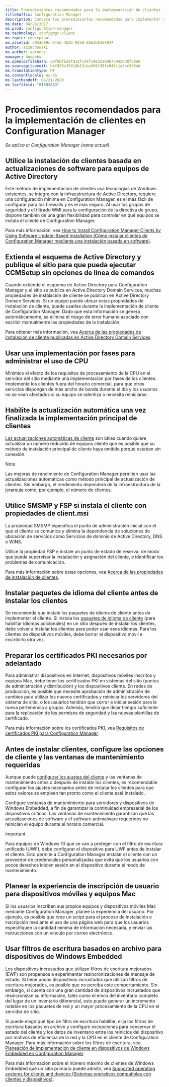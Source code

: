 ```yaml
---
title: Procedimientos recomendados para la implementación de clientes
titleSuffix: Configuration Manager
description: Conozca los procedimientos recomendados para implementar clientes en Configuration Manager.
ms.date: 04/23/2017
ms.prod: configuration-manager
ms.technology: configmgr-client
ms.topic: conceptual
ms.assetid: a933d69c-5feb-4b2b-84e8-56b3b64d5947
author: aczechowski
ms.author: aaroncz
manager: dougeby
ms.openlocfilehash: 28f8bfb2ef012fcd4f19835190b7c042d38fd9e0
ms.sourcegitcommit: bbf820c35414bf2cba356f30fe047c1a34c5384d
ms.translationtype: HT
ms.contentlocale: es-ES
ms.lasthandoff: 04/21/2020
ms.locfileid: "81693883"
---
```

# <a name="best-practices-for-client-deployment-in-configuration-manager"></a>Procedimientos recomendados para la implementación de clientes en Configuration Manager

*Se aplica a: Configuration Manager (rama actual)*


## <a name="use-software-update-based-client-installation-for-active-directory-computers"></a>Utilice la instalación de clientes basada en actualizaciones de software para equipos de Active Directory  
 Este método de implementación de clientes usa tecnologías de Windows existentes, se integra con la infraestructura de Active Directory, requiere una configuración mínima en Configuration Manager, es el más fácil de configurar para los firewalls y es el más seguro. Al usar los grupos de seguridad y el filtrado WMI para la configuración de la directiva de grupo, dispone también de una gran flexibilidad para controlar en qué equipos se instala el cliente de Configuration Manager.  

 Para más información, vea [How to Install Configuration Manager Clients by Using Software Update-Based Installation (Cómo instalar clientes de Configuration Manager mediante una instalación basada en software)](../../../../core/clients/deploy/deploy-clients-to-windows-computers.md#BKMK_ClientSUP).  

## <a name="extend-the-active-directory-schema-and-publish-the-site-so-that-you-can-run-ccmsetup-without-command-line-options"></a>Extienda el esquema de Active Directory y publique el sitio para que pueda ejecutar CCMSetup sin opciones de línea de comandos  
 Cuando extiende el esquema de Active Directory para Configuration Manager y el sitio se publica en Active Directory Domain Services, muchas propiedades de instalación de cliente se publican en Active Directory Domain Services. Si un equipo puede ubicar estas propiedades de instalación de cliente, puede usarlas durante la implementación de cliente de Configuration Manager. Dado que esta información se genera automáticamente, se elimina el riesgo de error humano asociado con escribir manualmente las propiedades de la instalación.  

 Para obtener más información, vea [Acerca de las propiedades de instalación de cliente publicadas en Active Directory Domain Services](../../../../core/clients/deploy/about-client-installation-properties-published-to-active-directory-domain-services.md).  

## <a name="use-a-phased-rollout-to-manage-cpu-usage"></a>Usar una implementación por fases para administrar el uso de CPU  
 Minimice el efecto de los requisitos de procesamiento de la CPU en el servidor del sitio mediante una implementación por fases de los clientes. Implemente los clientes fuera del horario comercial, para que otros servicios dispongan de más ancho de banda durante el día y los usuarios no se vean afectados si su equipo se ralentiza o necesita reiniciarse.  

## <a name="enable-automatic-upgrade-after-your-main-client-deployment-has-finished"></a>Habilite la actualización automática una vez finalizada la implementación principal de clientes  
 [Las actualizaciones automáticas de cliente](../../../../core/clients/manage/upgrade/upgrade-clients-for-windows-computers.md) son útiles cuando quiere actualizar un número reducido de equipos cliente que es posible que su método de instalación principal de cliente haya omitido porque estaban sin conexión. 

> [!NOTE]  
>  Las mejoras de rendimiento de Configuration Manager permiten usar las actualizaciones automáticas como método principal de actualización de clientes. Sin embargo, el rendimiento dependerá de la infraestructura de la jerarquía como, por ejemplo, el número de clientes.  


## <a name="use-smsmp-and-fsp-if-you-install-the-client-with-clientmsi-properties"></a>Utilice SMSMP y FSP si instala el cliente con propiedades de client.msi  
 La propiedad SMSMP especifica el punto de administración inicial con el que el cliente se comunica y elimina la dependencia de soluciones de ubicación de servicios como Servicios de dominio de Active Directory, DNS o WINS.  

 Utilice la propiedad FSP e instale un punto de estado de reserva, de modo que pueda supervisar la instalación y asignación del cliente, e identificar los problemas de comunicación.  

 Para más información sobre estas opciones, vea [Acerca de las propiedades de instalación de clientes](../../../../core/clients/deploy/about-client-installation-properties.md).  

## <a name="install-client-language-packs-before-you-install-the-clients"></a>Instalar paquetes de idioma del cliente antes de instalar los clientes  
Se recomienda que instale los paquetes de idioma de cliente antes de implementar el cliente. Si instala los [paquetes de idioma de cliente](../../../../core/servers/deploy/install/language-packs.md) (para habilitar idiomas adicionales) en un sitio después de instalar los clientes, debe volver a instalar los clientes para poder usar esos idiomas. Para los clientes de dispositivos móviles, debe borrar el dispositivo móvil e inscribirlo otra vez.  

## <a name="prepare-required-pki-certificates-in-advance"></a>Preparar los certificados PKI necesarios por adelantado  
 Para administrar dispositivos en Internet, dispositivos móviles inscritos y equipos Mac, debe tener los certificados PKI en sistemas del sitio (puntos de administración y distribución) y los dispositivos cliente. En redes de producción, es posible que necesite aprobación de administración de cambios para utilizar los nuevos certificados y reiniciar los servidores del sistema de sitio, o los usuarios tendrán que cerrar e iniciar sesión para la nueva pertenencia a grupos. Además, tendría que dejar tiempo suficiente para la replicación de los permisos de seguridad y las nuevas plantillas de certificado.  

 Para más información sobre los certificados PKI, vea [Requisitos de certificados PKI para Configuration Manager](../../../../core/plan-design/network/pki-certificate-requirements.md).  

## <a name="before-you-install-clients-configure-any-required-client-settings-and-maintenance-windows"></a>Antes de instalar clientes, configure las opciones de cliente y las ventanas de mantenimiento requeridas  
 Aunque puede [configurar los ajustes del cliente](../../../../core/clients/deploy/configure-client-settings.md) y las ventanas de mantenimiento antes o después de instalar los clientes, es recomendable configurar los ajustes necesarios antes de instalar los clientes para que estos valores se empleen tan pronto como el cliente esté instalado. 

 Configure ventanas de mantenimiento para servidores y dispositivos de Windows Embedded, a fin de garantizar la continuidad empresarial de los dispositivos críticos. Las ventanas de mantenimiento garantizan que las actualizaciones de software y el software antimalware requeridos no reinician el equipo durante el horario comercial.  

> [!IMPORTANT]  
>  Para equipos de Windows 10 que se van a proteger con el filtro de escritura unificado (UWF), debe configurar el dispositivo para UWF antes de instalar el cliente. Esto permite a Configuration Manager instalar el cliente con un proveedor de credenciales personalizadas que evita que los usuarios con pocos derechos inicien sesión en el dispositivo durante el modo de mantenimiento.  

## <a name="plan-your-user-enrollment-experience-for-mac-computers-and-mobile-devices"></a>Planear la experiencia de inscripción de usuario para dispositivos móviles y equipos Mac   
 Si los usuarios inscriben sus propios equipos y dispositivos móviles Mac mediante Configuration Manager, planee la experiencia del usuario. Por ejemplo, es posible que cree un script para el proceso de instalación e inscripción mediante el uso de una página web para que los usuarios especifiquen la cantidad mínima de información necesaria, y enviar las instrucciones con un vínculo por correo electrónico.  

## <a name="use-file-based-write-filters-for-windows-embedded-devices"></a>Usar filtros de escritura basados en archivo para dispositivos de Windows Embedded 
 Los dispositivos incrustados que utilizan filtros de escritura mejorados (EWF) son propensos a experimentar resincronizaciones de mensaje de estado. Si tiene pocos dispositivos incrustados que utilizan filtros de escritura mejorados, es posible que no perciba este comportamiento. Sin embargo, si cuenta con una gran cantidad de dispositivos incrustados que resincronizan su información, tales como el envío del inventario completo del lugar de un inventario diferencial, esto puede generar un incremento notable en los paquetes de red y un mayor procesamiento de la CPU en el servidor de sitio.  

 Si puede elegir qué tipo de filtro de escritura habilitar, elija los filtros de escritura basados ​​en archivo y configure excepciones para conservar el estado del cliente y los datos de inventario entre los reinicios del dispositivo por motivos de eficiencia de la red y la CPU en el cliente de Configuration Manager. Para más información sobre los filtros de escritura, vea [Planeación de implementación de cliente en dispositivos de Windows Embedded en Configuration Manager](../../../../core/clients/deploy/plan/planning-for-client-deployment-to-windows-embedded-devices.md).  

 Para más información sobre el número máximo de clientes de Windows Embedded que un sitio primario puede admitir, vea [Supported operating systems for clients and devices (Sistemas operativos compatibles con clientes y dispositivos)](../../../../core/plan-design/configs/supported-operating-systems-for-clients-and-devices.md).  
